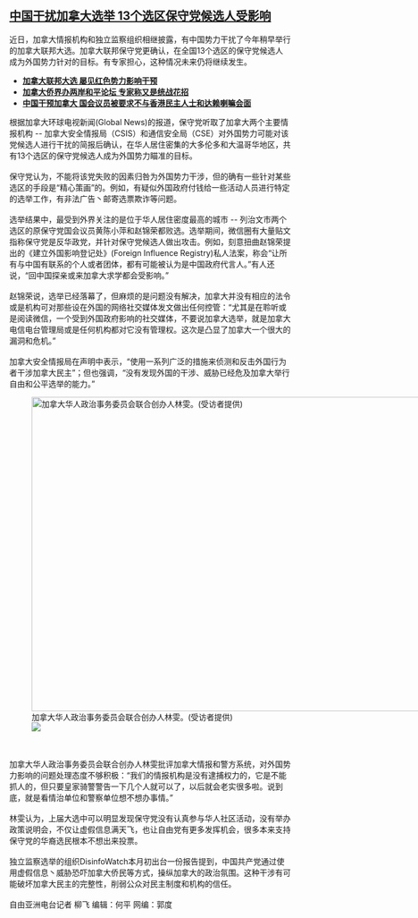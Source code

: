 <!--1639683420000-->
[中国干扰加拿大选举    13个选区保守党候选人受影响](https://www.rfa.org/mandarin/yataibaodao/junshiwaijiao/lf-12162021141855.html)
------

<p>近日，加拿大情报机构和独立监察组织相继披露，有中国势力干扰了今年稍早举行的加拿大联邦大选。加拿大联邦保守党更确认，在全国13个选区的保守党候选人成为外国势力针对的目标。有专家担心，这种情况未来仍将继续发生。</p><p></p><ul><li><strong><a href="https://www.rfa.org/mandarin/yataibaodao/junshiwaijiao/lf-09132021140155.html">加拿大联邦大选 屡见红色势力影响干预</a></strong></li><li><strong><a href="https://www.rfa.org/mandarin/yataibaodao/gangtai/lf-01042021152900.html">加拿大侨界办两岸和平论坛 专家称又是统战花招</a></strong></li><li><a href="https://www.rfa.org/mandarin/yataibaodao/junshiwaijiao/lf-09102020151315.html"><strong>中国干预加拿大 国会议员被要求不与香港民主人士和达赖喇嘛会面</strong></a></li></ul><p></p><p>根据加拿大环球电视新闻(Global News)的报道，保守党听取了加拿大两个主要情报机构 -- 加拿大安全情报局（CSIS）和通信安全局（CSE）对外国势力可能对该党候选人进行干扰的简报后确认，在华人居住密集的大多伦多和大温哥华地区，共有13个选区的保守党候选人成为外国势力瞄准的目标。<br/><br/>保守党认为，不能将该党失败的因素归咎为外国势力干涉，但的确有一些针对某些选区的手段是“精心策画”的。例如，有疑似外国政府付钱给一些活动人员进行特定的选举工作，有非法广告丶邮寄选票欺诈等问题。<br/><br/>选举结果中，最受到外界关注的是位于华人居住密度最高的城市 -- 列治文市两个选区的原保守党国会议员黄陈小萍和赵锦荣都败选。选举期间，微信圈有大量贴文指称保守党是反华政党，并针对保守党候选人做出攻击。例如，刻意扭曲赵锦荣提出的《建立外国影响登记处》(Foreign Influence Registry)私人法案，称会“让所有与中国有联系的个人或者团体，都有可能被认为是中国政府代言人。”有人还说，“回中国探亲或来加拿大求学都会受影响。”<br/><br/>赵锦荣说，选举已经落幕了，但麻烦的是问题没有解决，加拿大并没有相应的法令或是机构可对那些设在外国的网络社交媒体发文做出任何控管：“尤其是在聆听或是阅读微信，一个受到外国政府影响的社交媒体，不要说加拿大选举，就是加拿大电信电台管理局或是任何机构都对它没有管理权。这次是凸显了加拿大一个很大的漏洞和危机。”<br/><br/>加拿大安全情报局在声明中表示，“使用一系列广泛的措施来侦测和反击外国行为者干涉加拿大民主”；但也强调，“没有发现外国的干涉、威胁已经危及加拿大举行自由和公平选举的能力。”</p><p><figure class="image-richtext image-inline captioned" style="width:1000px;"><img alt="加拿大华人政治事务委员会联合创办人林雯。(受访者提供)" height="562" src="https://www.rfa.org/mandarin/yataibaodao/junshiwaijiao/lf-12162021141855.html/p2.jpeg/@@images/fa3e7ed1-d39d-4d75-8433-add90f689da0.jpeg" title="2" width="1000"/><figcaption class="image-caption">加拿大华人政治事务委员会联合创办人林雯。(受访者提供)</figcaption><small></small><div id="zoomattribute"><a data-caption="加拿大华人政治事务委员会联合创办人林雯。(受访者提供)" data-fancybox="" href="https://www.rfa.org/mandarin/yataibaodao/junshiwaijiao/lf-12162021141855.html/p2.jpeg" id="single_image" title="加拿大华人政治事务委员会联合创办人林雯。(受访者提供)"><img src="/++plone++rfa-resources/img/icon-zoom.png"/></a></div></figure><br/><br/>加拿大华人政治事务委员会联合创办人林雯批评加拿大情报和警方系统，对外国势力影响的问题处理态度不够积极：“我们的情报机构是没有逮捕权力的，它是不能抓人的，但只要皇家骑警警告一下几个人就可以了，以后就会老实很多啦。说到底，就是看情治单位和警察单位想不想办事情。”<br/><br/>林雯认为，上届大选中可以明显发现保守党没有认真参与华人社区活动，没有举办政策说明会，不仅让虚假信息满天飞，也让自由党有更多发挥机会，很多本来支持保守党的华裔选民根本不想出来投票。<br/><br/>独立监察选举的组织DisinfoWatch本月初出台一份报告提到，中国共产党通过使用虚假信息丶威胁恐吓加拿大侨民等方式，操纵加拿大的政治氛围。这种干涉有可能破坏加拿大民主的完整性，削弱公众对民主制度和机构的信任。 <br/><br/>自由亚洲电台记者 柳飞 编辑：何平 网编：郭度</p>
